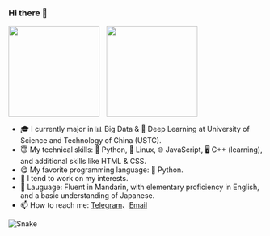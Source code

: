 ### Hi there 👋

<img height=180 align="center" src="https://github-readme-stats.vercel.app/api?username=windshadow233&count_private=true&show_icons=true&theme=tokyonight" />&emsp;<img height=180 align="center" src="https://github-readme-stats.vercel.app/api/top-langs/?username=windshadow233&layout=compact&theme=tokyonight" />

- 🎓 I currently major in 📊 Big Data & 🤖 Deep Learning at University of Science and Technology of China (USTC).
- 😇 My technical skills: 🐍 Python, 🐧 Linux, 🌐 JavaScript, 🖥️ C++ (learning), and additional skills like HTML & CSS.
- 😋 My favorite programming language: 🐍 Python.
- 🔭 I tend to work on my interests.
- 💬 Lauguage: Fluent in Mandarin, with elementary proficiency in English, and a basic understanding of Japanese.
- 📫 How to reach me: [Telegram](https://t.me/windshadow233)、[Email](mailto:fyz23333@gmail.com)

![Snake](https://gist.githubusercontent.com/windshadow233/49c7e88f47a921045ef17baee55e1f05/raw/45032b6f5f1a2a0a1f56c3af4c4814175997ac0c/github-snake-dark.svg)
